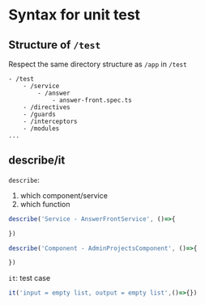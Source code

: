 # Syntax for unit test 

## Structure of ```/test```
Respect the same directory structure as ```/app``` in ```/test``` 
```angular2html
- /test
    - /service
        - /answer
            - answer-front.spec.ts
    - /directives
    - /guards
    - /interceptors
    - /modules
...
```
## describe/it
```describe```:
1. which component/service
2. which function

```typescript
describe('Service - AnswerFrontService', ()=>{

})

describe('Component - AdminProjectsComponent', ()=>{

})
```
```it```: test case

```typescript
it('input = empty list, output = empty list',()=>{})
```
